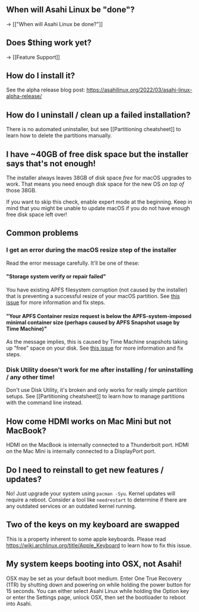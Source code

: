 ## When will Asahi Linux be "done"?

→ [["When will Asahi Linux be done?"]]

## Does $thing work yet?

→ [[Feature Support]]

## How do I install it?

See the alpha release blog post: https://asahilinux.org/2022/03/asahi-linux-alpha-release/

## How do I uninstall / clean up a failed installation?

There is no automated uninstaller, but see [[Partitioning cheatsheet]] to learn how to delete the partitions manually.

## I have ~40GB of free disk space but the installer says that's not enough!

The installer always leaves 38GB of disk space *free* for macOS upgrades to work. That means you need enough disk space for the new OS *on top of* those 38GB.

If you want to skip this check, enable expert mode at the beginning. Keep in mind that you might be unable to update macOS if you do not have enough free disk space left over!

## Common problems

### I get an error during the macOS resize step of the installer

Read the error message carefully. It'll be one of these:

#### "Storage system verify or repair failed"

You have existing APFS filesystem corruption (not caused by the installer) that is preventing a successful resize of your macOS partition. See [this issue](https://github.com/AsahiLinux/asahi-installer/issues/81) for more information and fix steps.

#### "Your APFS Container resize request is below the APFS-system-imposed minimal container size (perhaps caused by APFS Snapshot usage by Time Machine)"

As the message implies, this is caused by Time Machine snapshots taking up "free" space on your disk. See [this issue](https://github.com/AsahiLinux/asahi-installer/issues/86) for more information and fix steps.

### Disk Utility doesn't work for me after installing / for uninstalling / any other time!

Don't use Disk Utility, it's broken and only works for really simple partition setups. See [[Partitioning cheatsheet]] to learn how to manage partitions with the command line instead.

## How come HDMI works on Mac Mini but not MacBook?

HDMI on the MacBook is internally connected to a Thunderbolt port.
HDMI on the Mac Mini is internally connected to a DisplayPort port.

## Do I need to reinstall to get new features / updates?

No! Just upgrade your system using `pacman -Syu`. Kernel updates will require a reboot. Consider a tool like `needrestart` to determine if there are any outdated services or an outdated kernel running.

## Two of the keys on my keyboard are swapped

This is a property inherent to some apple keyboards. Please read https://wiki.archlinux.org/title/Apple_Keyboard to learn how to fix this issue.

## My system keeps booting into OSX, not Asahi!

OSX may be set as your default boot medium. Enter One True Recovery (1TR) by shutting down and powering on while holding the power button for 15 seconds. You can either select Asahi Linux while holding the Option key or enter the Settings page, unlock OSX, then set the bootloader to reboot into Asahi.